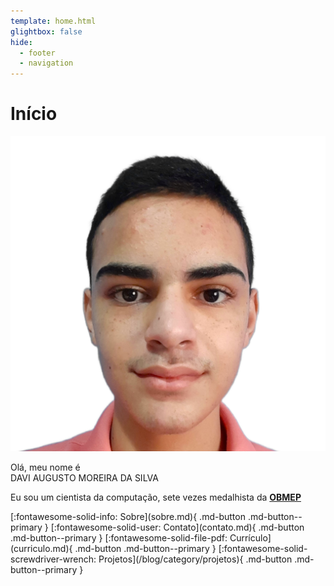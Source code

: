 ```yaml
---
template: home.html
glightbox: false
hide:
  - footer
  - navigation
---
```


# Início

<div class="perfil" markdown>
<div class="perfil-imagem-container">
<img src="images/Perfil.webp" alt="Perfil de DaviAMSilva" class="perfil-imagem">
</div>
<div class="perfil-conteudo" markdown>
<p class="perfil-linha1">Olá, meu nome é <br /><span class="perfil-nome">DAVI&nbsp;AUGUSTO MOREIRA&nbsp;DA&nbsp;SILVA</span></p>
<p class="perfil-linha2">Eu sou um cientista da computação, sete vezes medalhista da <strong><a href="https://www.obmep.org.br/" target="_blank" rel="noopener noreferrer" title="Olimpíada Brasileira de Matemática das Escolas Públicas">OBMEP</a></strong></p>
<div class="perfil-botoes" markdown>
[:fontawesome-solid-info: Sobre](sobre.md){ .md-button .md-button--primary }
[:fontawesome-solid-user: Contato](contato.md){ .md-button .md-button--primary }
[:fontawesome-solid-file-pdf: Currículo](curriculo.md){ .md-button .md-button--primary }
[:fontawesome-solid-screwdriver-wrench: Projetos](/blog/category/projetos){ .md-button .md-button--primary }
</div>
</div>
</div>
